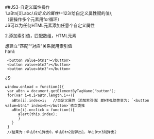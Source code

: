##JS3-自定义属性操作  
1.aBtn[0].abc/*自定义的属性*/=123/给自定义属性赋的值/;  
（要操作多个元素用for循环）  
JS可以为任何HTML元素添加任意个自定义属性  

2.添加索引值，匹配数组，HTML元素 

  想建立“匹配”“对应”关系就用索引值   
html:
    
	 <button value=btn1"></button>
	 <button value=btn2"></button>
	 <button value=btn3"></button>  
JS:

	window.onload = function(){
	 var aBtn = document.getElementByTagName('button');
	 for(var i=0,i<aBtn.length,i++){
	   aBtn[i].index=i;   //自定义属性（添加索引值）即HTML隐性变为: `<button value=btn1" index=0></button>`依次类推
	   aBtn[i].onclick = function(){
	      alert(this.index);  
	      }
	   } 
	 } 
	 //结果为：单击Btn1弹出0，单击Btn2则弹出1，单击Btn3则弹出2